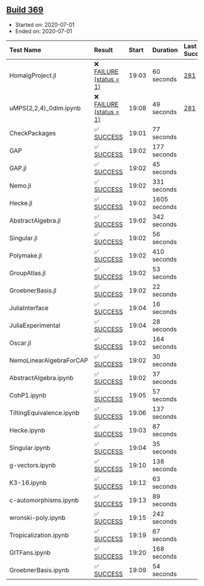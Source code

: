 ## [Build 369](https://oscarci.mathematik.uni-kl.de/job/oscar-stable/369/)

* Started on: 2020-07-01
* Ended on: 2020-07-01

| Test Name    | Result | Start | Duration | Last Success | First Failure |
|:-------------|:-------|:------|:---------|:-------------|:--------------|
| HomalgProject.jl | ❌ [FAILURE (status = 1)](https://oscarci.mathematik.uni-kl.de/job/oscar-stable/369/artifact/logs/build-369/HomalgProject.jl.log) | 19:03 | 60 seconds | [281](https://oscarci.mathematik.uni-kl.de/job/oscar-stable/281/) | [282](https://oscarci.mathematik.uni-kl.de/job/oscar-stable/282/) |
| uMPS(2,2,4)_0dim.ipynb | ❌ [FAILURE (status = 1)](https://oscarci.mathematik.uni-kl.de/job/oscar-stable/369/artifact/logs/build-369/uMPS-2-2-4-_0dim.ipynb.log) | 19:08 | 49 seconds | [281](https://oscarci.mathematik.uni-kl.de/job/oscar-stable/281/) | [282](https://oscarci.mathematik.uni-kl.de/job/oscar-stable/282/) |
| CheckPackages | ✅ [SUCCESS](https://oscarci.mathematik.uni-kl.de/job/oscar-stable/369/artifact/logs/build-369/CheckPackages.log) | 19:01 | 77 seconds |  |  |
| GAP | ✅ [SUCCESS](https://oscarci.mathematik.uni-kl.de/job/oscar-stable/369/artifact/logs/build-369/GAP.log) | 19:02 | 177 seconds |  |  |
| GAP.jl | ✅ [SUCCESS](https://oscarci.mathematik.uni-kl.de/job/oscar-stable/369/artifact/logs/build-369/GAP.jl.log) | 19:02 | 45 seconds |  |  |
| Nemo.jl | ✅ [SUCCESS](https://oscarci.mathematik.uni-kl.de/job/oscar-stable/369/artifact/logs/build-369/Nemo.jl.log) | 19:02 | 331 seconds |  |  |
| Hecke.jl | ✅ [SUCCESS](https://oscarci.mathematik.uni-kl.de/job/oscar-stable/369/artifact/logs/build-369/Hecke.jl.log) | 19:02 | 1605 seconds |  |  |
| AbstractAlgebra.jl | ✅ [SUCCESS](https://oscarci.mathematik.uni-kl.de/job/oscar-stable/369/artifact/logs/build-369/AbstractAlgebra.jl.log) | 19:02 | 342 seconds |  |  |
| Singular.jl | ✅ [SUCCESS](https://oscarci.mathematik.uni-kl.de/job/oscar-stable/369/artifact/logs/build-369/Singular.jl.log) | 19:02 | 56 seconds |  |  |
| Polymake.jl | ✅ [SUCCESS](https://oscarci.mathematik.uni-kl.de/job/oscar-stable/369/artifact/logs/build-369/Polymake.jl.log) | 19:02 | 410 seconds |  |  |
| GroupAtlas.jl | ✅ [SUCCESS](https://oscarci.mathematik.uni-kl.de/job/oscar-stable/369/artifact/logs/build-369/GroupAtlas.jl.log) | 19:02 | 53 seconds |  |  |
| GroebnerBasis.jl | ✅ [SUCCESS](https://oscarci.mathematik.uni-kl.de/job/oscar-stable/369/artifact/logs/build-369/GroebnerBasis.jl.log) | 19:02 | 22 seconds |  |  |
| JuliaInterface | ✅ [SUCCESS](https://oscarci.mathematik.uni-kl.de/job/oscar-stable/369/artifact/logs/build-369/JuliaInterface.log) | 19:04 | 16 seconds |  |  |
| JuliaExperimental | ✅ [SUCCESS](https://oscarci.mathematik.uni-kl.de/job/oscar-stable/369/artifact/logs/build-369/JuliaExperimental.log) | 19:04 | 28 seconds |  |  |
| Oscar.jl | ✅ [SUCCESS](https://oscarci.mathematik.uni-kl.de/job/oscar-stable/369/artifact/logs/build-369/Oscar.jl.log) | 19:02 | 164 seconds |  |  |
| NemoLinearAlgebraForCAP | ✅ [SUCCESS](https://oscarci.mathematik.uni-kl.de/job/oscar-stable/369/artifact/logs/build-369/NemoLinearAlgebraForCAP.log) | 19:02 | 30 seconds |  |  |
| AbstractAlgebra.ipynb | ✅ [SUCCESS](https://oscarci.mathematik.uni-kl.de/job/oscar-stable/369/artifact/logs/build-369/AbstractAlgebra.ipynb.log) | 19:02 | 37 seconds |  |  |
| CohP1.ipynb | ✅ [SUCCESS](https://oscarci.mathematik.uni-kl.de/job/oscar-stable/369/artifact/logs/build-369/CohP1.ipynb.log) | 19:05 | 57 seconds |  |  |
| TiltingEquivalence.ipynb | ✅ [SUCCESS](https://oscarci.mathematik.uni-kl.de/job/oscar-stable/369/artifact/logs/build-369/TiltingEquivalence.ipynb.log) | 19:06 | 137 seconds |  |  |
| Hecke.ipynb | ✅ [SUCCESS](https://oscarci.mathematik.uni-kl.de/job/oscar-stable/369/artifact/logs/build-369/Hecke.ipynb.log) | 19:03 | 87 seconds |  |  |
| Singular.ipynb | ✅ [SUCCESS](https://oscarci.mathematik.uni-kl.de/job/oscar-stable/369/artifact/logs/build-369/Singular.ipynb.log) | 19:04 | 35 seconds |  |  |
| g-vectors.ipynb | ✅ [SUCCESS](https://oscarci.mathematik.uni-kl.de/job/oscar-stable/369/artifact/logs/build-369/g-vectors.ipynb.log) | 19:10 | 138 seconds |  |  |
| K3-16.ipynb | ✅ [SUCCESS](https://oscarci.mathematik.uni-kl.de/job/oscar-stable/369/artifact/logs/build-369/K3-16.ipynb.log) | 19:12 | 63 seconds |  |  |
| c-automorphisms.ipynb | ✅ [SUCCESS](https://oscarci.mathematik.uni-kl.de/job/oscar-stable/369/artifact/logs/build-369/c-automorphisms.ipynb.log) | 19:13 | 89 seconds |  |  |
| wronski-poly.ipynb | ✅ [SUCCESS](https://oscarci.mathematik.uni-kl.de/job/oscar-stable/369/artifact/logs/build-369/wronski-poly.ipynb.log) | 19:15 | 242 seconds |  |  |
| Tropicalization.ipynb | ✅ [SUCCESS](https://oscarci.mathematik.uni-kl.de/job/oscar-stable/369/artifact/logs/build-369/Tropicalization.ipynb.log) | 19:19 | 67 seconds |  |  |
| GITFans.ipynb | ✅ [SUCCESS](https://oscarci.mathematik.uni-kl.de/job/oscar-stable/369/artifact/logs/build-369/GITFans.ipynb.log) | 19:20 | 168 seconds |  |  |
| GroebnerBasis.ipynb | ✅ [SUCCESS](https://oscarci.mathematik.uni-kl.de/job/oscar-stable/369/artifact/logs/build-369/GroebnerBasis.ipynb.log) | 19:09 | 54 seconds |  |  |
